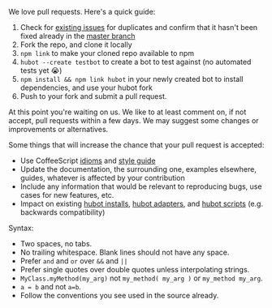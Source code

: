We love pull requests. Here's a quick guide:

1. Check for [existing issues](https://github.com/github/hubot/issues) for duplicates and confirm that it hasn't been fixed already in the [master branch](https://github.com/github/hubot/commits/master)
2. Fork the repo, and clone it locally
3. `npm link` to make your cloned repo available to npm
4. `hubot --create testbot` to create a bot to test against (no automated tests yet :sob:)
5. `npm install && npm link hubot` in your newly created bot to install dependencies, and use your hubot fork
6. Push to your fork and submit a pull request.

At this point you're waiting on us. We like to at least comment on, if not
accept, pull requests within a few days. We may suggest some changes or improvements or alternatives.

Some things that will increase the chance that your pull request is accepted:

* Use CoffeeScript [idioms](http://arcturo.github.io/library/coffeescript/04_idioms.html) and [style guide](https://github.com/polarmobile/coffeescript-style-guide)
* Update the documentation, the surrounding one, examples elsewhere, guides,
  whatever is affected by your contribution
* Include any information that would be relevant to reproducing bugs, use cases for new features, etc.
* Impact on existing [hubot installs](docs/README.md), [hubot adapters](docs/adapters.md), and [hubot scripts](docs/scripting.md) (e.g. backwards compatibility)

Syntax:

  * Two spaces, no tabs.
  * No trailing whitespace. Blank lines should not have any space.
  * Prefer `and` and `or` over `&&` and `||`
  * Prefer single quotes over double quotes unless interpolating strings.
  * `MyClass.myMethod(my_arg)` not `my_method( my_arg )` or `my_method my_arg`.
  * `a = b` and not `a=b`.
  * Follow the conventions you see used in the source already.
